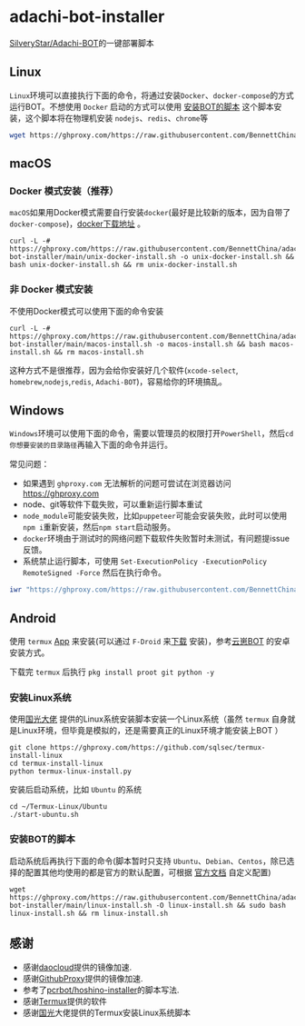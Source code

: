 # adachi-bot-installer

[SilveryStar/Adachi-BOT](https://github.com/SilveryStar/Adachi-BOT)的一键部署脚本

## Linux

`Linux`环境可以直接执行下面的命令，将通过安装`Docker`、`docker-compose`的方式运行BOT。不想使用 `Docker` 启动的方式可以使用 [安装BOT的脚本](#安装BOT的脚本)
这个脚本安装，这个脚本将在物理机安装 `nodejs`、`redis`、`chrome`等

```sh
wget https://ghproxy.com/https://raw.githubusercontent.com/BennettChina/adachi-bot-installer/main/unix-docker-install.sh -O unix-docker-install.sh && sudo bash unix-docker-install.sh && rm unix-docker-install.sh
```

## macOS

### Docker 模式安装（推荐）

`macOS`如果用Docker模式需要自行安装`docker`(最好是比较新的版本，因为自带了`docker-compose`)，[docker下载地址](https://www.docker.com/get-started) 。

```shell
curl -L -# https://ghproxy.com/https://raw.githubusercontent.com/BennettChina/adachi-bot-installer/main/unix-docker-install.sh -o unix-docker-install.sh && bash unix-docker-install.sh && rm unix-docker-install.sh
```

### 非 Docker 模式安装

不使用Docker模式可以使用下面的命令安装

```shell
curl -L -# https://ghproxy.com/https://raw.githubusercontent.com/BennettChina/adachi-bot-installer/main/macos-install.sh -o macos-install.sh && bash macos-install.sh && rm macos-install.sh
```

这种方式不是很推荐，因为会给你安装好几个软件(`xcode-select`, `homebrew`,`nodejs`,`redis`, `Adachi-BOT`)，容易给你的环境搞乱。

## Windows

`Windows`环境可以使用下面的命令，需要以管理员的权限打开`PowerShell`，然后`cd 你想要安装的目录路径`再输入下面的命令并运行。

常见问题：

- 如果遇到 `ghproxy.com` 无法解析的问题可尝试在浏览器访问 https://ghproxy.com
- node、git等软件下载失败，可以重新运行脚本重试
- `node_module`可能安装失败，比如`puppeteer`可能会安装失败，此时可以使用`npm i`重新安装，然后`npm start`启动服务。
- `docker`环境由于测试时的网络问题下载软件失败暂时未测试，有问题提issue反馈。
- 系统禁止运行脚本，可使用 `Set-ExecutionPolicy -ExecutionPolicy RemoteSigned -Force` 然后在执行命令。

```powershell
iwr "https://ghproxy.com/https://raw.githubusercontent.com/BennettChina/adachi-bot-installer/main/win-install.ps1" -O .\adachi_bot_install.ps1; .\adachi_bot_install.ps1; rm .\adachi_bot_install.ps1
```

## Android

使用 `termux` [App](https://github.com/termux/termux-app) 来安装(可以通过 `F-Droid`
来[下载](https://f-droid.org/en/packages/com.termux/) 安装)，参考[云崽BOT](https://github.com/Le-niao/Yunzai-Bot) 的安卓安装方式。

下载完 `termux` 后执行 `pkg install proot git python -y`

### 安装Linux系统

使用[国光大佬](https://github.com/sqlsec/termux-install-linux) 提供的Linux系统安装脚本安装一个Linux系统（虽然 `termux`
自身就是Linux环境，但毕竟是模拟的，还是需要真正的Linux环境才能安装上BOT ）

```shell
git clone https://ghproxy.com/https://github.com/sqlsec/termux-install-linux
cd termux-install-linux
python termux-linux-install.py
```

安装后启动系统，比如 `Ubuntu` 的系统

```shell
cd ~/Termux-Linux/Ubuntu
./start-ubuntu.sh
```

### 安装BOT的脚本

启动系统后再执行下面的命令(脚本暂时只支持 `Ubuntu`、`Debian`、`Centos`，除已选择的配置其他均使用的都是官方的默认配置，可根据 [官方文档](https://docs.adachi.top/config/)
自定义配置)

```shell
wget https://ghproxy.com/https://raw.githubusercontent.com/BennettChina/adachi-bot-installer/main/linux-install.sh -O linux-install.sh && sudo bash linux-install.sh && rm linux-install.sh
```

## 感谢

- 感谢[daocloud](https://get.daocloud.io/#install-compose)提供的镜像加速.
- 感谢[GithubProxy](https://ghproxy.com/)提供的镜像加速.
- 参考了[pcrbot/hoshino-installer](https://github.com/pcrbot/hoshino-installer)的脚本写法.
- 感谢[Termux](https://github.com/termux/termux-app)提供的软件
- 感谢[国光](https://github.com/sqlsec/termux-install-linux)大佬提供的Termux安装Linux系统脚本
